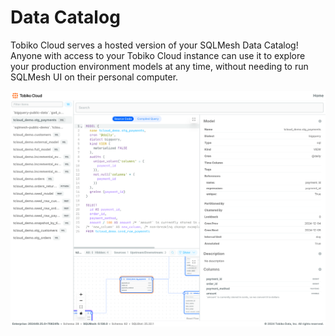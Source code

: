 # Data Catalog

Tobiko Cloud serves a hosted version of your SQLMesh Data Catalog! Anyone with access to your Tobiko Cloud instance can use it to explore your production environment models at any time, without needing to run SQLMesh UI on their personal computer.

![Tobiko Cloud's hosted Data Catalog](./data_catalog/data-catalog-model.png)

